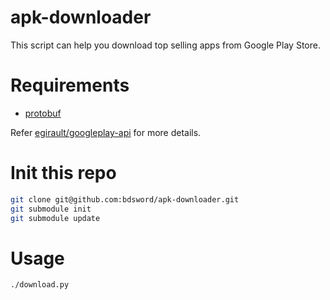 # apk-downloader

This script can help you download top selling apps from Google Play Store.

# Requirements

- [protobuf](https://github.com/google/protobuf)

Refer [egirault/googleplay-api](https://github.com/egirault/googleplay-api) for more details.

# Init this repo

```bash
git clone git@github.com:bdsword/apk-downloader.git
git submodule init
git submodule update
```

# Usage

```bash
./download.py
```
